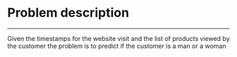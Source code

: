 # Problem description
 ****
 Given the timestamps for the website visit and the list of products viewed by the customer
 the problem is to predict if the customer is a man or a woman
